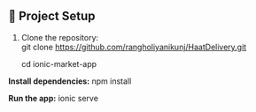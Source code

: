 ## 📂 Project Setup  
1. Clone the repository:  
   git clone https://github.com/rangholiyanikunj/HaatDelivery.git

   cd ionic-market-app

**Install dependencies:**
npm install

**Run the app:**
ionic serve
